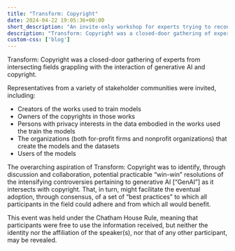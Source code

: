 ```yaml
---
title: "Transform: Copyright"
date: 2024-04-22 19:05:36+00:00
short_description: "An invite-only workshop for experts trying to reconcile the tensions between AI development and copyright."
description: "Transform: Copyright was a closed-door gathering of experts from intersecting fields grappling with the interaction of generative AI and copyright."
custom-css: ['blog']
---
```


Transform: Copyright was a closed-door gathering of experts from intersecting fields grappling with the interaction of generative AI and copyright. 

Representatives from a variety of stakeholder communities were invited, including: 

- Creators of the works used to train models
- Owners of the copyrights in those works
- Persons with privacy interests in the data embodied in the works used
the train the models
- The organizations (both for-profit firms and nonprofit organizations) that
create the models and the datasets
- Users of the models

The overarching aspiration of Transform: Copyright was to
identify, through discussion and collaboration, potential
practicable “win-win” resolutions of the intensifying
controversies pertaining to generative AI [“GenAI”] as it
intersects with copyright. That, in turn, might facilitate the
eventual adoption, through consensus, of a set of “best
practices” to which all participants in the field could adhere
and from which all would benefit.

This event was held under the Chatham House Rule, meaning that participants were free to use the information received, but neither the identity nor the affiliation of the speaker(s), nor that of any other participant, may be revealed.

